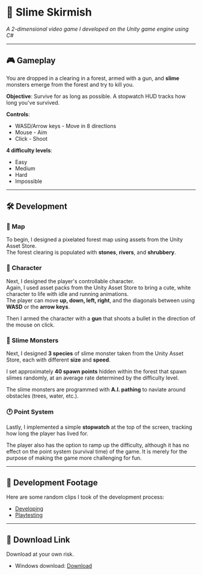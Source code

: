 # 🧪 Slime Skirmish

*A 2-dimensional video game I developed on the Unity game engine using C#*

---

## 🎮 Gameplay

You are dropped in a clearing in a forest, armed with a gun, and **slime** monsters emerge from the forest and try to kill you.

**Objective**: Survive for as long as possible. A stopwatch HUD tracks how long you've survived.

**Controls**:
  - WASD/Arrow keys - Move in 8 directions
  - Mouse - Aim
  - Click - Shoot

**4 difficulty levels**:
  - Easy  
  - Medium  
  - Hard  
  - Impossible

---

## 🛠️ Development

### 🌲 Map

To begin, I designed a pixelated forest map using assets from the Unity Asset Store.  
The forest clearing is populated with **stones**, **rivers**, and **shrubbery**.

### 👤 Character

Next, I designed the player's controllable character.  
Again, I used asset packs from the Unity Asset Store to bring a cute, white character to life with idle and running animations.  
The player can move **up, down, left, right**, and the diagonals between using **WASD** or the **arrow keys**.

Then I armed the character with a **gun** that shoots a bullet in the direction of the mouse on click.

### 🧟 Slime Monsters

Next, I designed **3 species** of slime monster taken from the Unity Asset Store, each with different **size** and **speed**.

I set approximately **40 spawn points** hidden within the forest that spawn slimes randomly, at an average rate determined by the difficulty level.

The slime monsters are programmed with **A.I. pathing** to naviate around obstacles (trees, water, etc.).

### 🕐 Point System

Lastly, I implemented a simple **stopwatch** at the top of the screen, tracking how long the player has lived for.

The player also has the option to ramp up the difficulty, although it has no effect on the point system (survival time) of the game. It is merely for the purpose of making the game more challenging for fun.

---

## 🎥 Development Footage

Here are some random clips I took of the development process:

- [Developing](https://drive.google.com/file/d/1VOIjP7Enupc9L0ot-dylODzkej9P6EPa/view?usp=sharing)  
- [Playtesting](https://drive.google.com/file/d/17tNdhAOrdF1z40ic-BLWUO0dMCmnGly7/view?usp=sharing)

---

## 📩 Download Link

Download at your own risk.

- Windows download: [Download](https://drive.google.com/file/d/1VOIjP7Enupc9L0ot-dylODzkej9P6EPa/view?usp=sharing) 
